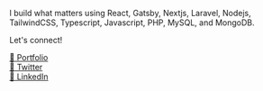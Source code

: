 I build what matters using React, Gatsby, Nextjs, Laravel, Nodejs, TailwindCSS, Typescript, Javascript, PHP, MySQL, and MongoDB.

Let's connect!

[🔗 Portfolio](https://arcdev.me)<br/>
[🔗 Twitter](https://twitter.com/allancolibao)<br/>
[🔗 LinkedIn](https://www.linkedin.com/in/allan-colibao-635902151)<br/>

